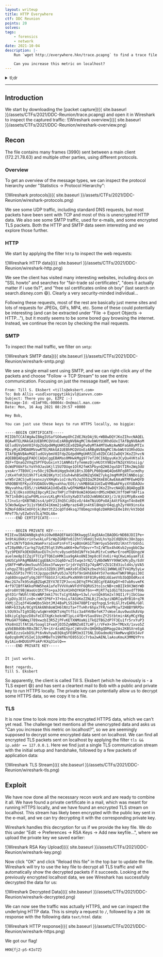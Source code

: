 ```yaml
---
layout: writeup
title: HTTP Everywhere
ctf: DDC Reunion
points: 20
solves: 
tags: 
    - forensics
    - network
date: 2021-10-04
description: |-
    Run `wget http://everywhere.hkn/trace.pcapng` to find a trace file with lots of unencrypted traffic.
    
    Can you increase this metric on localhost?
---
```

<details> 
    <summary>tl;dr</summary>
    Inspect SMTP packets to find an e-mail sharing a key pair to run HTTPS locally.
    Use the private key to decrypt HTTPS data sent over localhost.
    Flag is in the decrypted HTTP response data.
</details>

***

## Introduction

We start by downloading the [packet capture]({{ site.baseurl }}/assets/CTFs/2021/DDC-Reunion/trace.pcapng) and open it in Wireshark to inspect the captured traffic:
![Wireshark overview]({{ site.baseurl }}/assets/CTFs/2021/DDC-Reunion/wireshark-overview.png)

## Recon

The file contains many frames (3990) sent between a main client (172.21.78.63) and multiple other parties, using different protocols.

### Overview

To get an overview of the message types, we can inspect the protocol hierarchy under "Statistics -> Protocol Hierarchy":

![Wireshark protocols]({{ site.baseurl }}/assets/CTFs/2021/DDC-Reunion/wireshark-protocols.png)

We see some UDP traffic, including standard DNS requests, but most packets have been sent with TCP and most of this is unencrypted HTTP data. We also see some SMTP traffic, used for e-mails, and some encrypted TLS packets. Both the HTTP and SMTP data seem interesting and we explore those further.

### HTTP

We start by applying the filter `http` to inspect the web requests:

![Wireshark HTTP data]({{ site.baseurl }}/assets/CTFs/2021/DDC-Reunion/wireshark-http.png)

We see the client has visited many interesting websites, including docs on "SSL howto" and searches for "fair-trade ssl certificates", "does it actually matter if i use tls?", and "free ssl certificates online oh boy" (last search on search.disney.com :smile:). Clearly a very security-minded individual...

Following these requests, most of the rest are basically just meme sites and lots of requests for JPEGs, GIFs, MP4, etc. Some of these could potentially be interesting (and can be extracted under "File -> Export Objects -> HTTP..."), but it mostly seems to be some bored guy browsing the internet. Instead, we continue the recon by checking the mail requests.

### SMTP

To inspect the mail traffic, we filter on `smtp`:

![Wireshark SMTP data]({{ site.baseurl }}/assets/CTFs/2021/DDC-Reunion/wireshark-smtp.png)

We see a single email sent using SMTP, and we can right-click any of the packets and choose "Follow -> TCP Stream" to see the entire communication. Focusing on just the message itself, we have:

    From: Till S. Eksbert <tills@eksbert.com>
    To: Bob Allis <usdlxoropgytikkivl@ianvvn.com>
    Subject: There you go, EZPZ :-)
    Message-Id: <E1mFY0L-00004c-On@mail.man.com>
    Date: Mon, 16 Aug 2021 08:29:57 +0000

    Hey Bob,

    You can just use these keys to run HTTPS locally, no biggie:

    -----BEGIN CERTIFICATE-----
    MIIDbTCCAlWgAwIBAgIUSafSO6wmpOhCZdEJNzDAj9L+WB8wDQYJKoZIhvcNAQEL
    BQAwRTELMAkGA1UEBhMCQVUxEzARBgNVBAgMClNvbWUtU3RhdGUxITAfBgNVBAoM
    GEludGVybmV0IFdpZGdpdHMgUHR5IEx0ZDAgFw0yMTA4MTUwNzAwNDFaGA8yMTIx
    MDcyMjA3MDA0MVowRTELMAkGA1UEBhMCQVUxEzARBgNVBAgMClNvbWUtU3RhdGUx
    ITAfBgNVBAoMGEludGVybmV0IFdpZGdpdHMgUHR5IEx0ZDCCASIwDQYJKoZIhvcN
    AQEBBQADggEPADCCAQoCggEBAMas0MHwkMgg977ef20CI6QpyuKe3CyQu4VKtalk
    ZEF+fQnaG2VXqZSPfFQuGxinYJ1ANRdzfyfemmzDjvHU3tV9B2eTNZqYXGtoiig/
    OcWdPX6kFScYoYh9JasbKjl15U7OUqe1OtR2fmK5PbynQ2H8JquSDtTIRn2Wq3dU
    yxoArr7TB9VCi+v5Ocj9ZNvHiHgq9vbKiBtsJDBPLP08QoWQ4Qo6RFq8RTucmdhy
    /zKx4fnR3U19h7fi4zW28KyYzCsSuh4whBSeDNZq56WZ7ykgJmqMVMIKlNNDoigc
    wrW5r2ACSjw0jeanxzyVXHqKvioIrAuYbJqZOIQaZRIKmE8CAwEAAaNTMFEwHQYD
    VR0OBBYEFKyzXYUDAOUv9Nyvahha/EO5//skMB8GA1UdIwQYMBaAFKyzXYUDAOUv
    9Nyvahha/EO5//skMA8GA1UdEwEB/wQFMAMBAf8wDQYJKoZIhvcNAQELBQADggEB
    ALZ/EjOkssUOXqI8pcyRI2ezTHPjzThBY0oWZ4OGmUrdMSzHDWXJXffbWFYAFtia
    7KT1n8dHiq1wF6MLxsxvLKLgMrkSsVyXwD37aSDJxWbNGCAXj/J/AjUiMYpBxxmQ
    L7JnxSzrQXBTNBJss4/p0Y213hQ5CiKDivO/44mTNiUOPoOAjA4tFbXgnT4n8eEM
    5CWo9wGpwr3i1sYbKd341Kmm2joAMpraz64Rjn4t6l8HqUrO4qLghZyrHX9insXa
    hZNoFdd6kCmOFOjkjRmY3tZ2cqOTd4ksqJT8bmqzn8q6zDAR8H1E0e18V/kV3bQd
    MPeT7b/yEZwOsV3Lq7KDL4A=
    -----END CERTIFICATE-----


    -----BEGIN PRIVATE KEY-----
    MIIEvwIBADANBgkqhkiG9w0BAQEFAASCBKkwggSlAgEAAoIBAQDGrNDB8JDIIPe+
    3n9tAiOkKcrintwskLuFSrWpZGRBfn0J2htlV6mUj3xULhsYp2CdQDUXc38n3pps
    w47x1N7VfQdnkzWamFxraIooPznFnT1+pBUnGKGIfSWrGyo5deVOzlKntTrUdn5i
    uT28p0Nh/Carkg7UyEZ9lqt3VMsaAK6+0wfVQovr+TnI/WTbx4h4Kvb2yogbbCQw
    Tyz9PEKFkOEKOkRavEU7nJnYcv8yseH50d1NfYe34uM1tvCsmMwrEroeMIQUngzW
    auelme8pICZqjFTCCpTTQ6IoHMK1ua9gAko8NI3mp8c8lVx6ir4qCKwLmGyamTiE
    GmUSCphPAgMBAAECggEBAJnIGq6Drw25twqe3rNZ/IyNbOWNYY99WCkMcyDy/EdV
    ySNfF+WRvUmo5uuh5Idox3fwwyer1rjdrVqS5Ip74yAM7zZU1CEd3iuld4s/pVA5
    LehgyZ7BigdEF2wiUsS3ZQ9i1MfLmAXs0ldIW2kzbwzhSG11WNWLUETV41My5yLw
    FmAu55P3s7YRltXJpzppcDkPyU5Ja7Qfbf9nSHhE604Y5V7enNo4TWKF9Rgoi30I
    zq68OnsgwUfyUgJ8Yff6bSVJrLKGuPkxN99ht8F81Ry40Qi6EaeVVb3bQDOdRxc4
    Mmc2G7o7k95sKqBZGqKZEYX7E7ZPJvcnLDEYqTPhC8ECgYEA8XpDY+07ubRsvmFK
    4rf97IBfFAKkoPHW5heA1afeTVVVXuWVFdYF6QRUS3to1scNB+cmBIIk9X3WdrWD
    adro8Xt9BjWaoUcQtCTFo+paJCKsH1HhQYKGKf6n++MjRT7q1dG1T0JoavdfT99b
    ghtD1rfWUhlt9DxWNPJmk17VcTsCgYEA0p+S3wl/snSQk0Sm2xl9QI1/FjIbCGaw
    zlpDVyJE3lznO+/mKYIP6F+37+bsLu7ASUKeZZNLBjZlmJpziNDRIqvBYB10rq7R
    XkMjjZiq3f4GoWQbs5kbtJMJ4BaPLS528478BPIrqqfnpgL5r8LGlJtvEAR6/G8l
    kNR+b33yA/0CgYEAk6Nh8oWIH6lNVzTa+TTvHhr6hpx7FR/nePRjw72H8BY9RPDv
    LtOU93u7Ig9I8Q/wSqWrm9QKTsHqTtf5ic3a4FHVBefeK77sWoelAuv0wuUkAV4p
    b8kiyCg3gozD8sFeCO7XgKckeknWT1pLc4fB+VSax8VecZY2StbtmirAKyMCgYBg
    PMuGH7f6WWqJ789xwzbI3R5ZjPFvKETXNMUaNi1TkQ2TBG2dP7F3Eu1fr5rxYuP3
    VXo8nU2lfAt16/Soagl1FxeXjD35ZyWBNZo0I7LHFj//VFeX+3h+TMUxX/1xvo5Z
    gVbEB8dOBcRBxZBC7/N+iXr4zaNIXpzCjWVsGhcQHQKBgQDMagp2As2KBSXreEgA
    uAMiEzzsGxbD5LPt6vNvhywD3Qkq5FE8M3m3I75NLIUOadmoNzYAmMwvqDEk54vF
    6p0zq8nMCVSIeC1OzHMBeTn19NfNsYE05S1Cc7rba2wAENLlaAsuKmuX3MMQYPrn
    8y1Aix4HDUGVPFakPrKXq31olQ==
    -----END PRIVATE KEY-----


    It just works. 

    Best regards,
    Till S. Eksbert

So apparently, the client is called Till S. Eksbert (which he obviously is - a TLS expert :smile:) and has sent a cleartext mail to Bob with a public and private key to run HTTPS locally. The private key can potentially allow us to decrypt some HTTPS data, so we copy it to a file.

### TLS

It is now time to look more into the encrypted HTTPS data, which we can't yet read. The challenge text mentions all the unencrypted data and asks us "Can you increase this metric on localhost?", so we are seemingly supposed to decrypt some encrypted data sent on localhost. We can find all encrypted TLS packets sent on localhost by applying the filter `tls && ip.addr == 127.0.0.1`. Here we find just a single TLS communication stream with the initial setup and handshake, followed by a few packets of application data:

![Wireshark TLS Stream]({{ site.baseurl }}/assets/CTFs/2021/DDC-Reunion/wireshark-tls.png)

## Exploit

We have now done all the necessary recon work and are ready to combine it all. We have found a private certificate in a mail, which was meant for running HTTPS locally, and we have found an encrypted TLS stream on localhost. This stream has likely been encrypted with the public key sent in the e-mail, and we can try decrypting it with the corresponding private key.

Wireshark handles this decryption for us if we provide the key file. We do this under "Edit -> Preferences -> RSA Keys -> Add new keyfile...", where we upload the private key we saved earlier:

![Wireshark RSA Key Upload]({{ site.baseurl }}/assets/CTFs/2021/DDC-Reunion/wireshark-key.png)

Now click "OK" and click "Reload this file" in the top bar to update the file. Wireshark will try to use the key file to decrypt all TLS traffic and will automatically show the decrypted packets if it succeeds. Looking at the previously encrypted localhost data, we see Wireshark has successfully decrypted the data for us:

![Wireshark Decrypted Data]({{ site.baseurl }}/assets/CTFs/2021/DDC-Reunion/wireshark-decrypted.png)

We can now see the traffic was actually HTTPS, and we can inspect the underlying HTTP data. This is simply a request to `/`, followed by a `200 OK` response with the following data `text/html` data:

![Wireshark HTTP response]({{ site.baseurl }}/assets/CTFs/2021/DDC-Reunion/wireshark-https.png)

We got our flag!

    HKN{fj2-pS-KIo7Z}